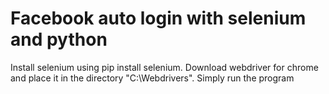 # Facebook auto login with selenium and python
 Install selenium using pip install selenium.
 Download webdriver for chrome and place it in the directory "C:\Webdrivers\".
 Simply run the program
